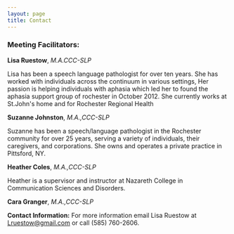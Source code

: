 ```yaml
---
layout: page
title: Contact
---
```


### Meeting Facilitators: 

**Lisa Ruestow**, *M.A.CCC-SLP*

Lisa has been a speech language pathologist for over ten years. She has worked with individuals across the continuum in various settings, Her passion is helping individuals with aphasia which led her to found the aphasia support group of rochester in October 2012. She currently works at St.John's home and for Rochester Regional Health

**Suzanne Johnston**, *M.A.,CCC-SLP*

Suzanne has been a speech/language pathologist in the Rochester community for over 25 years, serving a variety of individuals, their caregivers, and corporations.  She owns and operates a private practice in Pittsford, NY.

**Heather Coles**, *M.A.,CCC-SLP*

Heather is a supervisor and instructor at Nazareth College in Communication Sciences and Disorders.

**Cara Granger**, *M.A.,CCC-SLP*

**Contact Information:** For more information email Lisa Ruestow at [Lruestow@gmail.com](mailto:Lruestow@gmail.com) or call (585) 760-2606. 